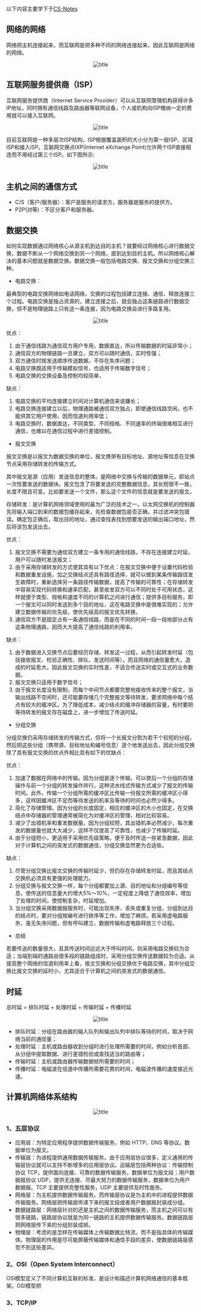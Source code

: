 
以下内容主要学下于[CS-Notes](https://github.com/CyC2018/CS-Notes)

## 网络的网络

网络把主机连接起来，而互联网是把多种不同的网络连接起来，因此互联网是网络的网络。

<div align="center">

![title](https://raw.githubusercontent.com/XQLong/Logging/master/img/2019/07/29/1564382407345-1564382407546.png)

</div>

## 互联网服务提供商（ISP）

互联网服务提供商（Internet Service Provider）可以从互联网管理机构获得许多IP地址，同时拥有通信线路及路由器等联网设备，个人或机构向ISP缴纳一定的费用就可以接入互联网。

<div align="center">

![title](https://raw.githubusercontent.com/XQLong/Logging/master/img/2019/07/29/1564383097823-1564383097828.png)

</div>

目前互联网是一种多层次ISP结构，ISP根据覆盖面积的大小分为第一层ISP、区域ISP和接入ISP。互联网交换点IXP(Internet eXchange Point)允许两个ISP直接相连而不用经过第三个ISP。如下图所示:

<div align="center">

![title](https://raw.githubusercontent.com/XQLong/Logging/master/img/2019/07/29/1564383406217-1564383406221.png)

</div>

## 主机之间的通信方式

- C/S（客户/服务器）：客户是服务的请求方，服务器是服务的提供方。
- P2P(对等)：不区分客户和服务器。

## 数据交换

如何实现数据通过网络核心从源主机到达目的主机？就要经过网络核心进行数据交换，数据不断从一个网络交换到另一个网络，直到达到目的主机。所以网络核心解决的基本问题就是数据交换。数据交换一般包括电路交换、报文交换和分组交换三种。

- 电路交换：

最典型的电路交换网络如电话网络，交换的过程包括建立连接、通信、释放连接三个过程。电路交换是独占资源的，建立连接之后，就会独占这条链路进行数据交换，但不是物理链路上只有这一条连接，因为电路交换会进行多路复用。

<div align="center">

![title](https://raw.githubusercontent.com/XQLong/Logging/master/img/2019/07/29/1564385380782-1564385380786.png)

</div>

优点：

1. 由于通信线路为通信双方用户专用，数据直达，所以传输数据的时延非常小；
2. 通信双方的物理链路一旦建立，双方可以随时通信，实时性强；
3. 双方通信时按发送顺序传送数据，不存在失序问题；
4. 电路交换既适用于传输模拟信号，也适用于传输数字信号；
5. 电路交换的交换设备及控制均较简单，

缺点：
1. 电路交换的平均连接建立时间对计算机通信来说嫌长；
2. 电路交换连接建立以后，物理通路被通信双方独占，即使通信线路空闲，也不能供其它用户使用，因而信道利用率低；
3. 电路交换时，数据直达，不同类型、不同规格、不同速率的终端很难相互进行通信，也难以在通信过程中进行差错控制。


- 报文交换

报文交换是以报文为数据交换的单位，报文携带有目标地址、源地址等信息在交换节点采用存储转发的传输方式。

其中报文是源（应用）发送信息的整体。是网络中交换与传输的数据单元，即站点一次性要发送的数据块。报文包含了将要发送的完整数据信息，其长短很不一致，长度不限且可变。比如要发送一个文件，那么这个文件的信息就是要发送的报文。

存储转发：是计算机网络领域使用的最为广泛的技术之一，以太网交换机的控制器先将输入端口到来的数据包缓存起来，先检查数据包是否正确，并过滤冲突包错误。确定包正确后，取出目的地址，通过查找表找到想要发送的输出端口地址，然后将该包发送出去。

优点：
1. 报文交换不需要为通信双方建立一条专用的通信线路，不存在连接建立时延，用户可以随时发送报文；
2. 由于采用存储转发的方式使其具有以下优点：在报文交换中便于设置代码检验和数据重发设施，加之交换结点还具有路径选择，就可以做到某条传输路径发生故障时，重新选择另一条路径传输数据，提高了传输的可靠性；在存储转发中容易实现代码转换和速率匹配，甚至收发双方可以不同时处于可用状态，这样就便于类型、规格和速度不同的计算机之间进行通信；提供多目标服务，即一个报文可以同时发送到多个目的地址，这在电路交换中是很难实现的；允许建立数据传输的优先级，使优先级高的报文优先转换。
3. 通信双方不是固定占有一条通信线路，而是在不同的时间一段一段地部分占有这条物理通路，因而大大提高了通信线路的利用率。

缺点：
1. 由于数据进入交换节点后要经历存储、转发这一过程，从而引起转发时延（包括接收报文、检验正确性、排队、发送时间等），而且网络的通信量愈大，造成的时延愈大，因此报文交换的实时性差，不适合传送实时或交互式的业务数据。
2. 报文交换只适用于数字信号；
3. 由于报文长度没有限制，而每个中间节点都要完整地接收传来的整个报文，当输出线路不空闲时，还可能要存储几个完整报文等待转发，要求网络中每个结点有较大的缓冲区。为了降低成本，减少结点的缓冲存储器的容量，有时要把等待转发的报文存在磁盘上，进一步增加了传送时延。


- 分组交换

分组交换仍采用存储转发的传输方式，但将一个长报文分割为若干个较短的分组，然后把这些分组（携带源、目标地址和编号信息）逐个地发送出去，因此分组交换除了具有报文交换的优点外相比具有如下的优缺点：

优点：
1. 加速了数据在网络中的传输。因为分组是逐个传输，可以使后一个分组的存储操作与前一个分组的转发操作并行，这种流水线式传输方式减少了报文的传输时间。此外，传输一个分组所需的缓冲区比传输一份报文所需的缓冲区小得多，这样因缓冲区不足而等待发送的机率及等待的时间也必然少得多。
2. 简化了存储管理。因为分组的长度固定，相应的缓冲区的大小也固定，在交换结点中存储器的管理通常被简化为对缓冲区的管理，相对比较容易。
3. 减少了出错机率和重发数据量。因为分组较短，其出错机率必然减少，每次重发的数据量也就大大减少，这样不仅提高了可靠性，也减少了传输时延。
4. 由于分组短小，更适用于采用优先级策略，便于及时传送一些紧急数据，因此对于计算机之间的突发式的数据通信，分组交换显然更为合适些。

缺点：
1. 尽管分组交换比报文交换的传输时延少，但仍存在存储转发时延，而且其结点交换机必须具有更强的处理能力。
2. 分组交换与报文交换一样，每个分组都要加上源、目的地址和分组编号等信息，使传送的信息量大约增大5%～10%，一定程度上降低了通信效率，增加了处理的时间，使控制复杂，时延增加。
3. 当分组交换采用数据报服务时，可能出现失序、丢失或重复分组，分组到达目的结点时，要对分组按编号进行排序等工作，增加了麻烦。若采用虚电路服务，虽无失序问题，但有呼叫建立、数据传输和虚电路释放三个过程。

- 总结

若要传送的数量很大，且其传送时间远远大于呼叫时间，则采用电路交换较为合适；当端到端的通路由很多段的链路组成时，采用分组交换传送数据较为合适。从提高整个网络的信道利用率上看，报文交换和分组交换优于电路交换，其中分组交换比报文交换的延时小，尤其适合于计算机之间的突发式的数据通信。

## 时延

总时延 = 排队时延 + 处理时延 + 传输时延 + 传播时延

<div align="center">

![title](https://raw.githubusercontent.com/XQLong/Logging/master/img/2019/07/29/1564405332127-1564405332136.png)

</div>

- 排队时延：分组在路由器的输入队列和输出队列中排队等待的时间，取决于网络当前的通信量；
- 处理时延：主机或路由器收到分组时进行处理所需要的时间，例如分析首部、从分组中提取数据、进行差错检验或查找适当的路由等；
- 传输时延：主机或路由器传输数据帧所需要的时间；
- 传播时延：电磁波在信道中传播所需要花费的时间，电磁波传播的速度接近光速。

## 计算机网络体系结构

<div align="center">

![title](https://raw.githubusercontent.com/XQLong/Logging/master/img/2019/07/29/1564406192238-1564406192244.png)

</div>

### 1、五层协议

- 应用层：为特定应用程序提供数据传输服务，例如 HTTP、DNS 等协议。数据单位为报文。
- 传输层：为进程提供通用数据传输服务。由于应用层协议很多，定义通用的传输层协议就可以支持不断增多的应用层协议。运输层包括两种协议：传输控制协议 TCP，提供面向连接、可靠的数据传输服务，数据单位为报文段；用户数据报协议 UDP，提供无连接、尽最大努力的数据传输服务，数据单位为用户数据报。TCP 主要提供完整性服务，UDP 主要提供及时性服务。
- 网络层：为主机提供数据传输服务。而传输层协议是为主机中的进程提供数据传输服务。网络层把传输层传递下来的报文段或者用户数据报封装成分组。
- 数据链路层：网络层针对的还是主机之间的数据传输服务，而主机之间可以有很多链路，链路层协议就是为同一链路的主机提供数据传输服务。数据链路层把网络层传下来的分组封装成帧。
- 物理层：考虑的是怎样在传输媒体上传输数据比特流，而不是指具体的传输媒体。物理层的作用是尽可能屏蔽传输媒体和通信手段的差异，使数据链路层感觉不到这些差异。

### 2、OSI（Open System Interconnect）

OSI模型定义了不同计算机互联的标准，是设计和描述计算机网络通信的基本框架。OSI模型把

### 3、TCP/IP

